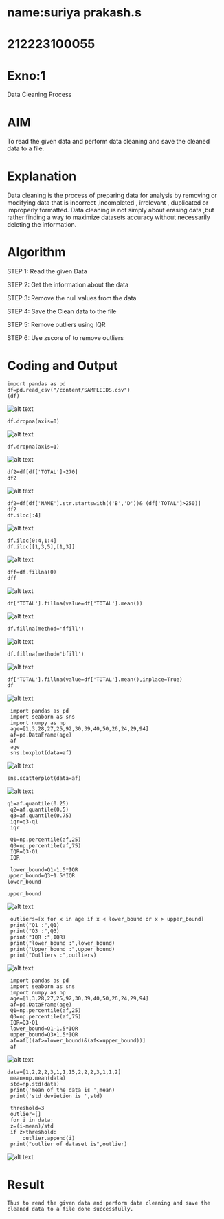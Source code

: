 # name:suriya prakash.s
# 212223100055
# Exno:1
Data Cleaning Process

# AIM
To read the given data and perform data cleaning and save the cleaned data to a file.

# Explanation
Data cleaning is the process of preparing data for analysis by removing or modifying data that is incorrect ,incompleted , irrelevant , duplicated or improperly formatted. Data cleaning is not simply about erasing data ,but rather finding a way to maximize datasets accuracy without necessarily deleting the information.

# Algorithm
STEP 1: Read the given Data

STEP 2: Get the information about the data

STEP 3: Remove the null values from the data

STEP 4: Save the Clean data to the file

STEP 5: Remove outliers using IQR

STEP 6: Use zscore of to remove outliers

# Coding and Output
```
import pandas as pd
df=pd.read_csv("/content/SAMPLEIDS.csv")
(df)
```
   ![alt text](1.png) 

   ```
   df.dropna(axis=0)
   ```
   ![alt text](2.png)

   ```
   df.dropna(axis=1)

   ```
   ![alt text](3.png)

   ```
   df2=df[df['TOTAL']>270]
   df2
   ```
   ![alt text](4.png)

   ```
   df2=df[df['NAME'].str.startswith(('B','D'))& (df['TOTAL']>250)]
   df2
   df.iloc[:4]

   ```
   ![alt text](5.png)

   ```
   df.iloc[0:4,1:4]
   df.iloc[[1,3,5],[1,3]]
   ```
   ![alt text](6.png)

   ```
   dff=df.fillna(0)
   dff
   ```
   ![alt text](7.png)

   ```
   df['TOTAL'].fillna(value=df['TOTAL'].mean())
   ```
   ![alt text](8.png)

   ```
   df.fillna(method='ffill')
   ```
   ![alt text](9.png)

   ```
   df.fillna(method='bfill')
   ```
   ![alt text](10.png)

   ```
   df['TOTAL'].fillna(value=df['TOTAL'].mean(),inplace=True)
   df
   ```
   ![alt text](11.png)

   ```
    import pandas as pd
    import seaborn as sns
    import numpy as np
    age=[1,3,28,27,25,92,30,39,40,50,26,24,29,94]
    af=pd.DataFrame(age)
    af
    age
    sns.boxplot(data=af)

   ```
   ![alt text](12.png)

   ```
   sns.scatterplot(data=af)
   ```
   ![alt text](13.png)
   ```
   q1=af.quantile(0.25)
    q2=af.quantile(0.5)
    q3=af.quantile(0.75)
    iqr=q3-q1
    iqr

    Q1=np.percentile(af,25)
    Q3=np.percentile(af,75)
    IQR=Q3-Q1
    IQR

    lower_bound=Q1-1.5*IQR
   upper_bound=Q3+1.5*IQR
   lower_bound

   upper_bound
   ```
   ![alt text](14.png)

   ```
    outliers=[x for x in age if x < lower_bound or x > upper_bound]
    print("Q1 :",Q1)
    print("Q3 :",Q3)
    print("IQR :",IQR)
    print("lower_bound :",lower_bound)
    print("Upper_bound :",upper_bound)
    print("Outliers :",outliers)
   ```
   ![alt text](15.png)

   ```
    import pandas as pd
    import seaborn as sns
    import numpy as np
    age=[1,3,28,27,25,92,30,39,40,50,26,24,29,94]
    af=pd.DataFrame(age)
    Q1=np.percentile(af,25)
    Q3=np.percentile(af,75)
    IQR=Q3-Q1
    lower_bound=Q1-1.5*IQR
    upper_bound=Q3+1.5*IQR
    af=af[((af>=lower_bound)&(af<=upper_bound))]
    af

   ```
   ![alt text](16.png)

   ```
   data=[1,2,2,2,3,1,1,15,2,2,2,3,1,1,2]
    mean=np.mean(data)
    std=np.std(data)
    print('mean of the data is ',mean)
    print('std devietion is ',std)

    threshold=3
    outlier=[]
    for i in data:
    z=(i-mean)/std
    if z>threshold:
        outlier.append(i)
    print("outlier of dataset is",outlier)
   ```
   ![alt text](17.png)
# Result
    Thus to read the given data and perform data cleaning and save the cleaned data to a file done successfully.

